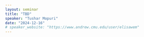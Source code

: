 ```yaml
---
layout: seminar
title: "TBD"
speaker: "Tushar Mopuri"
date: "2024-12-16"
# speaker_website: "https://www.andrew.cmu.edu/user/elisawem"
---
```

